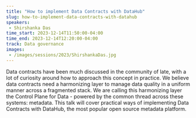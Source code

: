 ```yaml
---
title: "How to implement Data Contracts with DataHub"
slug: how-to-implement-data-contracts-with-datahub
speakers:
 - Shirshanka Das
time_start: 2023-12-14T11:50:00-04:00
time_end: 2023-12-14T12:20:00-04:00
track: Data governance
images:
 - /images/sessions/2023/ShirshankaDas.jpg
---
```


Data contracts have been much discussed in the community of late, with a lot of curiosity around how to approach this concept in practice. We believe data contracts need a harmonizing layer to manage data quality in a uniform manner across a fragmented stack. We are calling this harmonizing layer the Control Plane for Data - powered by the common thread across these systems: metadata. This talk will cover practical ways of implementing Data Contracts with DataHub, the most popular open source metadata platform.